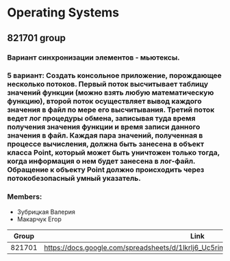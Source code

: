 # Operating Systems


## 821701 group
### Вариант синхронизации элементов - мьютексы.
### 5 вариант: Создать консольное приложение, порождающее несколько потоков. Первый поток высчитывает таблицу значений функции (можно взять любую математическую функцию), второй поток осуществляет вывод каждого значения в файл по мере его высчитывания. Третий поток ведет лог процедуры обмена, записывая туда время получения значения функции и время записи данного значения в файл. Каждая пара значений, полученная в процессе вычисления, должна быть занесена в объект класса Point, который может быть уничтожен только тогда, когда информация о нем будет занесена в лог-файл. Обращение к объекту Point должно происходить через потокобезопасный умный указатель.
### Members:
- Зубрицкая Валерия
- Макарчук Егор

| Group | Link |
| - | - |
| 821701 | https://docs.google.com/spreadsheets/d/1lkrlj6_Uc5rimTXTRWXFzt8sqTXM5ALux0liqk4dTwQ |

